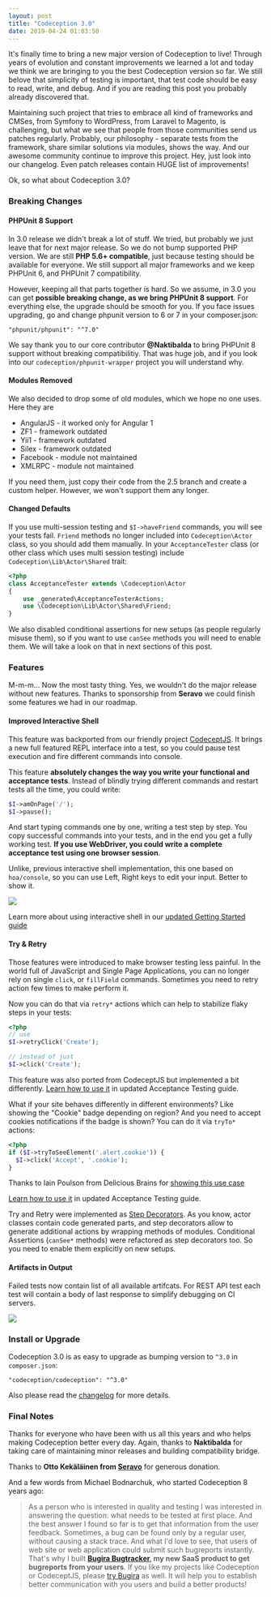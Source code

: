 ```yaml
---
layout: post
title: "Codeception 3.0"
date: 2019-04-24 01:03:50
---
```


It's finally time to bring a new major version of Codeception to live! 
Through years of evolution and constant improvements we learned a lot and today we think we are bringing to you the best Codeception version so far. We still belove that simplicity of testing is important, that test code should be easy to read, write, and debug. And if you are reading this post you probably already discovered that.

Maintaining such project that tries to embrace all kind of frameworks and CMSes, from Symfony to WordPress, from Laravel to Magento, is challenging, but what we see that people from those communities send us patches regularly. Probably, our philosophy - separate tests from the framework, share similar solutions via modules, shows the way. And our awesome community continue to improve this project. Hey, just look into our changelog. Even patch releases contain HUGE list of improvements!

Ok, so what about Codeception 3.0? 

### Breaking Changes

#### PHPUnit 8 Support

In 3.0 release we didn't break a lot of stuff. We tried, but probably we just leave that for next major release. 
So we do not bump supported PHP version. We are still **PHP 5.6+ compatible**, just because testing should be available for everyone. We still support all major frameworks and we keep PHPUnit 6, and PHPUnit 7 compatibility.

However, keeping all that parts together is hard. So we assume, in 3.0 you can get **possible breaking change, as we bring PHPUnit 8 support**. For everything else, the upgrade should be smooth for you. If you face issues upgrading, go and change phpunit version to 6 or 7 in your composer.json:

```
"phpunit/phpunit": "^7.0"
```

We say thank you to our core contributor **@Naktibalda** to bring PHPUnit 8 support without breaking compatibilitiy.
That was huge job, and if you look into our `codeception/phpunit-wrapper` project you will understand why.

#### Modules Removed

We also decided to drop some of old modules, which we hope no one uses. Here they are

* AngularJS - it worked only for Angular 1
* ZF1 - framework outdated
* Yii1 - framework outdated
* Silex - framework outdated
* Facebook - module not maintained
* XMLRPC - module not maintained

If you need them, just copy their code from the 2.5 branch and create a custom helper. However, we won't support them any longer. 

#### Changed Defaults

If you use multi-session testing and `$I->haveFriend` commands, you will see your tests fail. `Friend` methods no longer included into `Codeception\Actor` class, so you should add them manually. In your `AcceptanceTester` class (or other class which uses multi session testing) include `Codeception\Lib\Actor\Shared` trait:

```php
<?php
class AcceptanceTester extends \Codeception\Actor
{
    use _generated\AcceptanceTesterActions;
    use \Codeception\Lib\Actor\Shared\Friend;
}    
```

We also disabled conditional assertions for new setups (as people regularly misuse them), so if you want to use `canSee` methods you will need to enable them. We will take a look on that in next sections of this post.

### Features

M-m-m... Now the most tasty thing. Yes, we wouldn't do the major release without new features. Thanks to sponsorship from **Seravo** we could finish some features we had in our roadmap.

#### Improved Interactive Shell

This feature was backported from our friendly project [CodeceptJS](https://codecept.io). 
It brings a new full featured REPL interface into a test, so you could pause test execution and fire different commands into console. 

This feature **absolutely changes the way you write your functional and acceptance tests**. Instead of blindly trying different commands and restart tests all the time, you could write:

```php
$I->amOnPage('/');
$I->pause();
```

And start typing commands one by one, writing a test step by step. You copy successful commands into your tests, and in the end you get a fully working test. **If you use WebDriver, you could write a complete acceptance test using one browser session**.

Unlike, previous interactive shell implementation, this one based on `hoa/console`, so you can use Left, Right keys to edit your input. Better to show it.

![](https://user-images.githubusercontent.com/220264/54929617-875ad180-4f1e-11e9-8fea-fc1b02423050.gif)

Learn more about using interactive shell in our [updated Getting Started guide](https://codeception.com/docs/02-GettingStarted#Interactive-Pause)

#### Try & Retry

Those features were introduced to make browser testing less painful. In the world full of JavaScript and Single Page Applications, you can no longer rely on single `click`, or `fillField` commands. Sometimes you need to retry action few times to make perform it. 

Now you can do that via `retry*` actions which can help to stabilize flaky steps in your tests:

```php
<?php
// use
$I->retryClick('Create');

// instead of just
$I->click('Create');
```

This feature was also ported from CodeceptJS but implemented a bit differently. [Learn how to use it](https://codeception.com/docs/03-AcceptanceTests#Retry) in updated Acceptance Testing guide.

What if your site behaves differently in different environments? Like showing the "Cookie" badge depending on region?
And you need to accept cookies notifications if the badge is shown? You can do it via `tryTo*` actions:

```php
<?php
if ($I->tryToSeeElement('.alert.cookie')) {
  $I->click('Accept', '.cookie');
}
```

Thanks to Iain Poulson from Delicious Brains for [showing this use case](https://deliciousbrains.com/automated-testing-woocommerce/)

[Learn how to use it](https://codeception.com/docs/03-AcceptanceTests#AB-Testing) in updated Acceptance Testing guide.

Try and Retry were implemented as [Step Decorators](https://codeception.com/docs/08-Customization#Step-Decorators). As you know, actor classes contain code generated parts, and step decorators allow to generate additional actions by wrapping methods of modules. Conditional Assertions (`canSee*` methods) were refactored as step decorators too. So you need to enable them explicitly on new setups. 

#### Artifacts in Output

Failed tests now contain list of all available artifcats. 
For REST API test each test will contain a body of last response to simplify debugging on CI servers.

![](https://user-images.githubusercontent.com/220264/56475577-bec38c00-6492-11e9-998f-8bbf5f823f17.png)

### Install or Upgrade

Codeception 3.0 is as easy to upgrade as bumping version to `^3.0` in `composer.json`:

```
"codeception/codeception": "^3.0"
```

Also please read the [changelog](https://codeception.com/changelog) for more details.

### Final Notes

Thanks for everyone who have been with us all this years and who helps making Codeception better every day. Again, thanks to **Naktibalda** for taking care of maintaining minor releases and building compatibility bridge.  

Thanks to **Otto Kekäläinen from [Seravo](https://seravo.com)** for generous donation. 

And a few words from Michael Bodnarchuk, who started Codeception 8 years ago:

> As a person who is interested in quality and testing I was interested in answering the question: what needs to be tested at first place. And the best answer I found so far is to get that information from the user feedback. Sometimes, a bug can be found only by a regular user, without causing a stack trace. And what I'd love to see, that users of web site or web application could submit such bugreports instantly. That's why I built **[Bugira Bugtracker](https://www.bugira.com), my new SaaS product to get bugreports from your users**. If you like my projects like Codeception or CodeceptJS, please [try Bugira](https://bugira.com) as well. It will help you to establish better communication with you users and build a better products!






